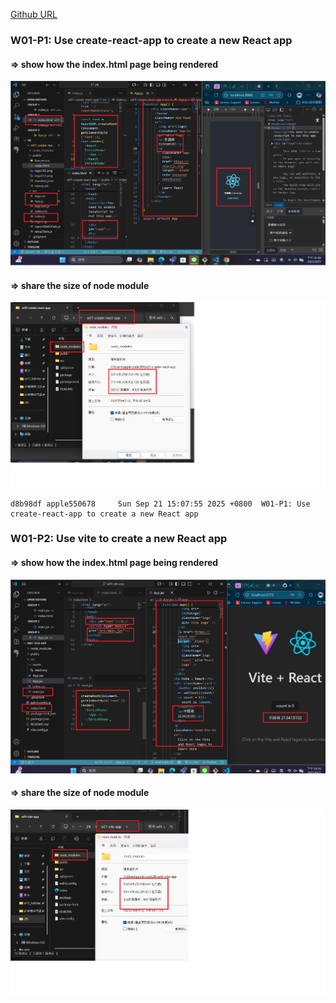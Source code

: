 [Github URL](https://github.com/apple550678/1141-2N-demo-apple-02)

### W01-P1: Use create-react-app to create a new React app

#### => show how the index.html page being rendered

![](w01-p1-1.png)

#### => share the size of node module

![](w01-p1-2.png)

```
d8b98df apple550678     Sun Sep 21 15:07:55 2025 +0800  W01-P1: Use create-react-app to create a new React app
```

### W01-P2: Use vite to create a new React app

#### => show how the index.html page being rendered

![](w01-p2-1.png)

#### => share the size of node module

![](w01-p2-2.png)

```

```
